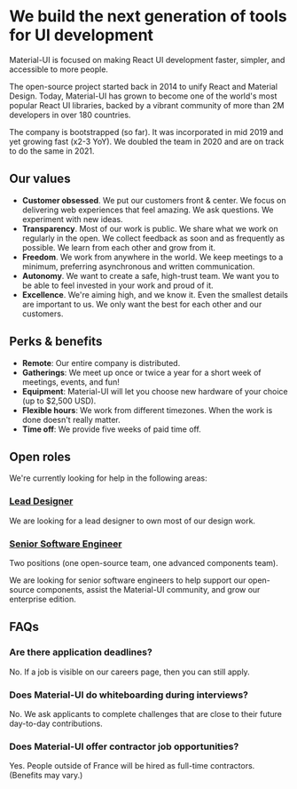# We build the next generation of tools for UI development

<p class="description">Material-UI is focused on making React UI development faster, simpler, and accessible to more people.</p>

The open-source project started back in 2014 to unify React and Material Design. Today, Material-UI has grown to become one of the world's most popular React UI libraries, backed by a vibrant community of more than 2M developers in over 180 countries.

The company is bootstrapped (so far). It was incorporated in mid 2019 and yet growing fast (x2-3 YoY). We doubled the team in 2020 and are on track to do the same in 2021.

## Our values

- **Customer obsessed**. We put our customers front & center. We focus on delivering web experiences that feel amazing. We ask questions. We experiment with new ideas.
- **Transparency**. Most of our work is public. We share what we work on regularly in the open. We collect feedback as soon and as frequently as possible. We learn from each other and
grow from it.
- **Freedom**. We work from anywhere in the world. We keep meetings to a minimum, preferring asynchronous and written communication.
- **Autonomy**. We want to create a safe, high-trust team. We want you to be able to feel invested in your work and proud of it.
- **Excellence**. We're aiming high, and we know it. Even the smallest details are important to us. We only want the best for each other and our customers.

## Perks & benefits

- **Remote**: Our entire company is distributed.
- **Gatherings**: We meet up once or twice a year for a short week of meetings, events, and fun!
- **Equipment**: Material-UI will let you choose new hardware of your choice (up to $2,500 USD).
- **Flexible hours**: We work from different timezones. When the work is done doesn't really matter.
- **Time off**: We provide five weeks of paid time off.

## Open roles

We're currently looking for help in the following areas:

### [Lead Designer](/company/lead-designer/)

We are looking for a lead designer to own most of our design work.

### [Senior Software Engineer](/company/software-engineer/)

<span style="font-size: 14px;">Two positions (one open-source team, one advanced components team).</span>

We are looking for senior software engineers to help support our open-source components, assist the Material-UI community, and grow our enterprise edition.

## FAQs

### Are there application deadlines?

No. If a job is visible on our careers page, then you can still apply.

### Does Material-UI do whiteboarding during interviews?

No. We ask applicants to complete challenges that are close to their future day-to-day contributions.

### Does Material-UI offer contractor job opportunities?

Yes. People outside of France will be hired as full-time contractors. (Benefits may vary.)
